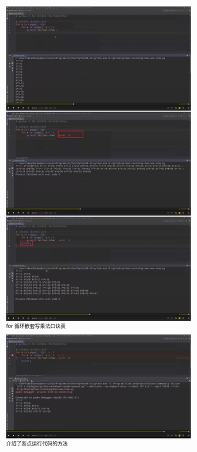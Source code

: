 ![](./img/2022-02-21-11-42-16.png)  
![](./img/2022-02-21-11-43-00.png)  
![](./img/2022-02-21-11-43-23.png)  
for 循环嵌套写乘法口诀表

![](./img/2022-02-21-11-45-10.png)  
介绍了断点运行代码的方法
